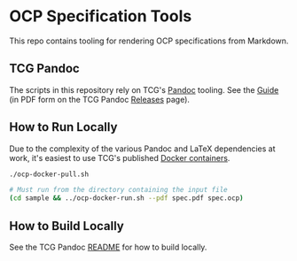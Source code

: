 # OCP Specification Tools

This repo contains tooling for rendering OCP specifications from Markdown.

## TCG Pandoc

The scripts in this repository rely on TCG's [Pandoc](https://github.com/TrustedComputingGroup/pandoc) tooling. See the [Guide](https://github.com/TrustedComputingGroup/pandoc/blob/main/guide.tcg) (in PDF form on the TCG Pandoc [Releases](https://github.com/TrustedComputingGroup/pandoc/releases) page).

## How to Run Locally

Due to the complexity of the various Pandoc and LaTeX dependencies at work,
it's easiest to use TCG's published [Docker containers](https://github.com/trustedcomputinggroup/pandoc/pkgs/container/pandoc).

```sh
./ocp-docker-pull.sh

# Must run from the directory containing the input file
(cd sample && ../ocp-docker-run.sh --pdf spec.pdf spec.ocp)
```

## How to Build Locally

See the TCG Pandoc [README](https://github.com/TrustedComputingGroup/pandoc/blob/main/README.md#how-to-build-locally) for how to build locally.

